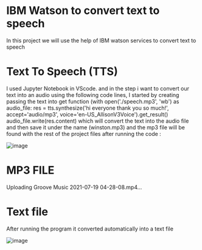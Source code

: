 # IBM Watson to convert text to speech 

In this project we will use the help of IBM watson services to convert text to speech 

# Text To Speech (TTS)

I used Jupyter Notebook in VScode. and in the step i want to convert our text into an audio using the following code lines, I started by creating passing the text into get function
(with open('./speech.mp3', 'wb') as audio_file:
    res = tts.synthesize('hi everyone thank you so much!', accept='audio/mp3', voice='en-US_AllisonV3Voice').get_result()
    audio_file.write(res.content)
    which will convert the text into the audio file and then save it under the name (winston.mp3) 
and the mp3 file will be found with the rest of the project files after running the code :

![image](https://user-images.githubusercontent.com/50388183/126089106-6145ba95-fb3d-40a5-b222-6657a56cd27f.png)

# MP3 FILE


Uploading Groove Music 2021-07-19 04-28-08.mp4…



# Text file 
After running the program it converted automatically into a text file

![image](https://user-images.githubusercontent.com/50388183/126090088-201cea45-8749-4ed8-a9e3-590fdfcd2851.png)
